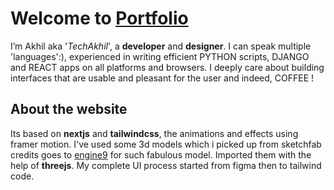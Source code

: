 # Welcome to [Portfolio](https://www.techakhil.me/)

I’m Akhil aka '*TechAkhil*', a **developer** and **designer**. I can speak multiple 'languages':), experienced in writing efficient PYTHON scripts, DJANGO and REACT apps on all platforms and browsers. I deeply care about building interfaces that are usable and pleasant for the user and indeed, COFFEE !



## About the website
Its based on **nextjs**  and  **tailwindcss**, the animations and effects using framer motion. I've used some 3d models which i picked up from sketchfab credits goes to [engine9](https://sketchfab.com/3d-models/rhetorician-a89f035291d843069d73988cc0e25399) for such fabulous model. Imported them with the help of **threejs**. My complete UI process started from figma then to tailwind code.
